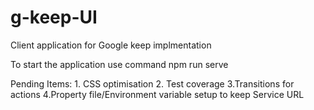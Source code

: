 # g-keep-UI
Client application for Google keep  implmentation 

To start the application use command  npm run serve

Pending Items: 
    1. CSS optimisation 
    2. Test coverage
    3.Transitions for actions
    4.Property file/Environment variable setup to keep Service URL
    





